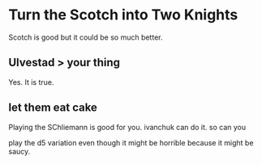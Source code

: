 # Turn the Scotch into Two Knights

Scotch is good but it could be so much better.


## Ulvestad > your thing

Yes. It is true.


## let them eat cake


Playing the SChliemann is good for you. ivanchuk can do it. so can you

play the d5 variation even though it might be horrible because it might be saucy.